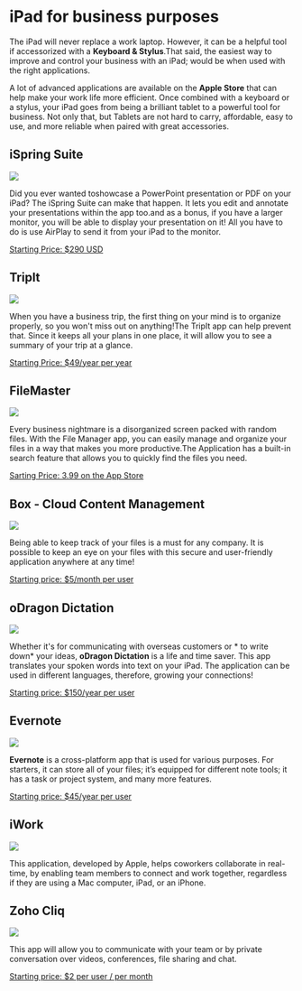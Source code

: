
# iPad for business purposes

The iPad will never replace a work laptop. However, it can be a helpful tool if accessorized with a **Keyboard & Stylus**.That said, the easiest way to improve and control your business with an iPad; would be when used with the right applications. 

A lot of advanced applications are available on the **Apple Store** that can help make your work life more efficient. Once combined with a keyboard or a stylus, your iPad goes from being a brilliant tablet to a powerful tool for business. Not only that, but Tablets are not hard to carry, affordable, easy to use, and more reliable when paired with great accessories. 

## iSpring Suite

![](https://upload.wikimedia.org/wikipedia/commons/thumb/0/02/ISpring_Logo.PNG/220px-ISpring_Logo.PNG)

Did you ever wanted toshowcase a PowerPoint presentation or PDF on your iPad? The iSpring Suite can make that happen. It lets you edit and annotate your presentations within the app too.and as a bonus, if you have a larger monitor, you will be able to display your presentation on it! All you have to do is use AirPlay to send it from your iPad to the monitor.

[Starting Price: $290 USD](https://www.ispringsolutions.com/ispring-suite)

## TripIt

![](https://www.tripit.com/web/wp-content/uploads/sites/1/2018/12/logo-tripit.svg)

When you have a business trip, the first thing on your mind is to organize properly, so you won't miss out on anything!The TripIt app can help prevent that. Since it keeps all your plans in one place, it will allow you to see a summary of your trip at a glance.

[Starting Price: $49/year per year](https://www.tripit.com/web/pricing/)

## FileMaster

![](https://is1-ssl.mzstatic.com/image/thumb/Purple114/v4/52/7d/dc/527ddcea-3e5e-a6b3-2174-b8b11db8cd02/AppIcon-0-1x_U007emarketing-0-85-220-9.png/1200x630wa.png)

Every business nightmare is a disorganized screen packed with random files. With the File Manager app, you can easily manage and organize your files in a way that makes you more productive.The Application has a built-in search feature that allows you to quickly find the files you need.

[Sarting Price: 3.99 on the App Store](https://apps.apple.com/ca/app/filemaster-privacy-protection/id582219355#?platform=ipad)

## Box - Cloud Content Management

![](https://upload.wikimedia.org/wikipedia/commons/thumb/5/57/Box%2C_Inc._logo.svg/langfr-560px-Box%2C_Inc._logo.svg.png)

Being able to keep track of your files is a must for any company. 
It is possible to keep an eye on your files with this secure and user-friendly application anywhere at any time! 

[Starting price: $5/month per user](https://www.box.com/pricing)

## oDragon Dictation

![](https://upload.wikimedia.org/wikipedia/commons/c/c6/Dragon_Naturally_Speaking_Logo.png)

Whether it's for communicating with overseas customers or * to write down* your ideas, **oDragon Dictation** is a life and time saver. 
This app translates your spoken words into text on your iPad. The application can be used in different languages, therefore, growing your connections! 

[Starting price: $150/year per user](https://shop.nuance.com/store/nuanceus/en_US/pd/productID.330332800)

## Evernote

![](https://upload.wikimedia.org/wikipedia/commons/thumb/4/45/Evernote.svg/langfr-220px-Evernote.svg.png)

**Evernote** is a cross-platform app that is used for various purposes. For starters, it can store all of your files; it’s equipped for different note tools; it has a task or project system, and many more features. 

[Starting price: $45/year per user](https://evernote.com/intl/fr/compare-plans)

## iWork

![](https://upload.wikimedia.org/wikipedia/fr/0/07/150px-IWork_Logo.png)

This application, developed by Apple, helps coworkers collaborate in real-time, by enabling team members to connect and work together, regardless if they are using a Mac computer, iPad, or an iPhone. 

## Zoho Cliq

![](https://www.zohowebstatic.com/sites/default/files/styles/product-home-page/public/cliq-icon.png?itok=WUUj7NU6)

This app will allow you to communicate with your team or by private conversation over videos, conferences, file sharing and chat.

[Starting price: $2 per user / per month](https://www.zoho.com/cliq/pricing.html) 
